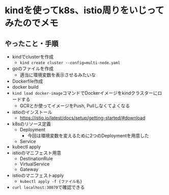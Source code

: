 # kindを使ってk8s、istio周りをいじってみたのでメモ
## やったこと・手順
- kindでclusterを作成
  - `kind create cluster --config=multi-node.yaml`
- goのファイルを作成
  - 適当に環境変数を表示させるみたいな
- Dockerfile作成
- docker build
- `kind load docker-image`コマンドでDockerイメージをkindクラスターにロードする
  - GCRとか使ってイメージをPush, Pullしなくてよくなる
- istioのインストール
  - https://istio.io/latest/docs/setup/getting-started/#download
- k8sのリソース定義
  - Deployment
    - 今回は環境変数を変えるために2つのDeploymentを用意した
  - Service
- kubectl apply
- istioのマニフェスト用意
  - DestinationRule
  - VirtualService
  - Gateway
- istioのマニフェストapply
  - `kubectl apply -f {ファイル名}`
- `curl localhost:30070`で確認できる